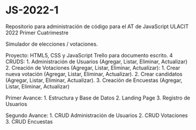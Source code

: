 # JS-2022-1
Repositorio para administración de código para el AT de JavaScript ULACIT 2022 Primer Cuatrimestre

Simulador de elecciones / votaciones.

Proyecto: HTML5, CSS y JavaScript
Trello para documento escrito.
4 CRUDS:
	1. Administración de Usuarios (Agregar, Listar, Eliminar, Actualizar)
	2. Creación de Votaciones (Agregar, Listar, Eliminar, Actualizar):
		1. Crear nueva votación (Agregar, Listar, Eliminar, Actualizar).
		2. Crear candidatos (Agregar, Listar, Eliminar, Actualizar).
	3. Creación de Encuestas (Agregar, Listar, Eliminar, Actualizar)
		
Primer Avance:
	1. Estructura y Base de Datos
	2. Landing Page
	3. Registro de Usuarios

Segundo Avance:
	1. CRUD Administración de Usuarios
	2. CRUD Votaciones
	3. CRUD Encuestas
